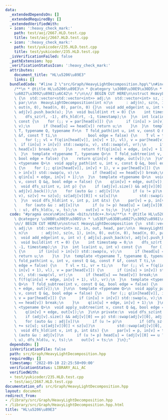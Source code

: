 ```yaml
---
data:
  _extendedDependsOn: []
  _extendedRequiredBy: []
  _extendedVerifiedWith:
  - icon: ':heavy_check_mark:'
    path: test/aoj/2667.HLD.test.cpp
    title: test/aoj/2667.HLD.test.cpp
  - icon: ':heavy_check_mark:'
    path: test/yukicoder/235.HLD.test.cpp
    title: test/yukicoder/235.HLD.test.cpp
  _isVerificationFailed: false
  _pathExtension: hpp
  _verificationStatusIcon: ':heavy_check_mark:'
  attributes:
    document_title: "HL\u5206\u89E3"
    links: []
  bundledCode: "#line 2 \"src/Graph/HeavyLightDecomposition.hpp\"\n#include <bits/stdc++.h>\n\
    /**\n * @title HL\u5206\u89E3\n * @category \u30B0\u30E9\u30D5\n * \u53EF\u63DB\
    \u6027\u3092\u8981\u6C42\n */\n\n// BEGIN CUT HERE\n\nstruct HeavyLightDecomposition\
    \ {\n  std::vector<std::vector<int>> adj;\n  std::vector<int> sz, in, out, head,\
    \ par;\n\n  HeavyLightDecomposition(int n)\n      : adj(n), sz(n, 1), in(n, 0),\
    \ out(n, 0), head(n, 0), par(n, 0) {}\n  void add_edge(int u, int v) { adj[u].push_back(v),\
    \ adj[v].push_back(u); }\n  void build(int rt = 0) {\n    int timestamp = 0;\n\
    \    dfs_sz(rt, -1), dfs_hld(rt, -1, timestamp);\n  }\n  int lca(int u, int v)\
    \ const {\n    for (;; v = par[head[v]]) {\n      if (in[u] > in[v]) std::swap(u,\
    \ v);\n      if (head[u] == head[v]) return u;\n    }\n  }\n  template <typename\
    \ T, typename Q, typename F>\n  T fold_path(int u, int v, const Q &q, const F\
    \ &f, const T ti,\n              bool edge = false) {\n    T vl = ti, vr = ti;\n\
    \    for (;; vl = f(q(in[head[v]], in[v] + 1), vl), v = par[head[v]]) {\n    \
    \  if (in[u] > in[v]) std::swap(u, v), std::swap(vl, vr);\n      if (head[u] ==\
    \ head[v]) break;\n    }\n    return f(f(q(in[u] + edge, in[v] + 1), vl), vr);\n\
    \  }\n  template <typename T, typename Q>\n  T fold_subtree(int v, const Q &q,\
    \ bool edge = false) {\n    return q(in[v] + edge, out[v]);\n  }\n\n  template\
    \ <typename Q>\n  void apply_path(int u, int v, const Q &q, bool edge = false)\
    \ {\n    for (;; q(in[head[v]], in[v] + 1), v = par[head[v]]) {\n      if (in[u]\
    \ > in[v]) std::swap(u, v);\n      if (head[u] == head[v]) break;\n    }\n   \
    \ q(in[u] + edge, in[v] + 1);\n  }\n  template <typename Q>\n  void apply_subtree(int\
    \ v, const Q &q, bool edge = false) {\n    q(in[v] + edge, out[v]);\n  }\n\n private:\n\
    \  void dfs_sz(int v, int p) {\n    if (adj[v].size() && adj[v][0] == p) std::swap(adj[v][0],\
    \ adj[v].back());\n    for (auto &u : adj[v])\n      if (u != p)\n        if (dfs_sz(u,\
    \ v), sz[v] += sz[u]; sz[adj[v][0]] < sz[u])\n          std::swap(adj[v][0], u);\n\
    \  }\n  void dfs_hld(int v, int p, int &ts) {\n    par[v] = p, in[v] = ts++;\n\
    \    for (auto &u : adj[v])\n      if (u != p) head[u] = (adj[v][0] == u ? head[v]\
    \ : u), dfs_hld(u, v, ts);\n    out[v] = ts;\n  }\n};\n"
  code: "#pragma once\n#include <bits/stdc++.h>\n/**\n * @title HL\u5206\u89E3\n *\
    \ @category \u30B0\u30E9\u30D5\n * \u53EF\u63DB\u6027\u3092\u8981\u6C42\n */\n\
    \n// BEGIN CUT HERE\n\nstruct HeavyLightDecomposition {\n  std::vector<std::vector<int>>\
    \ adj;\n  std::vector<int> sz, in, out, head, par;\n\n  HeavyLightDecomposition(int\
    \ n)\n      : adj(n), sz(n, 1), in(n, 0), out(n, 0), head(n, 0), par(n, 0) {}\n\
    \  void add_edge(int u, int v) { adj[u].push_back(v), adj[v].push_back(u); }\n\
    \  void build(int rt = 0) {\n    int timestamp = 0;\n    dfs_sz(rt, -1), dfs_hld(rt,\
    \ -1, timestamp);\n  }\n  int lca(int u, int v) const {\n    for (;; v = par[head[v]])\
    \ {\n      if (in[u] > in[v]) std::swap(u, v);\n      if (head[u] == head[v])\
    \ return u;\n    }\n  }\n  template <typename T, typename Q, typename F>\n  T\
    \ fold_path(int u, int v, const Q &q, const F &f, const T ti,\n              bool\
    \ edge = false) {\n    T vl = ti, vr = ti;\n    for (;; vl = f(q(in[head[v]],\
    \ in[v] + 1), vl), v = par[head[v]]) {\n      if (in[u] > in[v]) std::swap(u,\
    \ v), std::swap(vl, vr);\n      if (head[u] == head[v]) break;\n    }\n    return\
    \ f(f(q(in[u] + edge, in[v] + 1), vl), vr);\n  }\n  template <typename T, typename\
    \ Q>\n  T fold_subtree(int v, const Q &q, bool edge = false) {\n    return q(in[v]\
    \ + edge, out[v]);\n  }\n\n  template <typename Q>\n  void apply_path(int u, int\
    \ v, const Q &q, bool edge = false) {\n    for (;; q(in[head[v]], in[v] + 1),\
    \ v = par[head[v]]) {\n      if (in[u] > in[v]) std::swap(u, v);\n      if (head[u]\
    \ == head[v]) break;\n    }\n    q(in[u] + edge, in[v] + 1);\n  }\n  template\
    \ <typename Q>\n  void apply_subtree(int v, const Q &q, bool edge = false) {\n\
    \    q(in[v] + edge, out[v]);\n  }\n\n private:\n  void dfs_sz(int v, int p) {\n\
    \    if (adj[v].size() && adj[v][0] == p) std::swap(adj[v][0], adj[v].back());\n\
    \    for (auto &u : adj[v])\n      if (u != p)\n        if (dfs_sz(u, v), sz[v]\
    \ += sz[u]; sz[adj[v][0]] < sz[u])\n          std::swap(adj[v][0], u);\n  }\n\
    \  void dfs_hld(int v, int p, int &ts) {\n    par[v] = p, in[v] = ts++;\n    for\
    \ (auto &u : adj[v])\n      if (u != p) head[u] = (adj[v][0] == u ? head[v] :\
    \ u), dfs_hld(u, v, ts);\n    out[v] = ts;\n  }\n};"
  dependsOn: []
  isVerificationFile: false
  path: src/Graph/HeavyLightDecomposition.hpp
  requiredBy: []
  timestamp: '2022-09-10 22:25:58+09:00'
  verificationStatus: LIBRARY_ALL_AC
  verifiedWith:
  - test/yukicoder/235.HLD.test.cpp
  - test/aoj/2667.HLD.test.cpp
documentation_of: src/Graph/HeavyLightDecomposition.hpp
layout: document
redirect_from:
- /library/src/Graph/HeavyLightDecomposition.hpp
- /library/src/Graph/HeavyLightDecomposition.hpp.html
title: "HL\u5206\u89E3"
---
```

